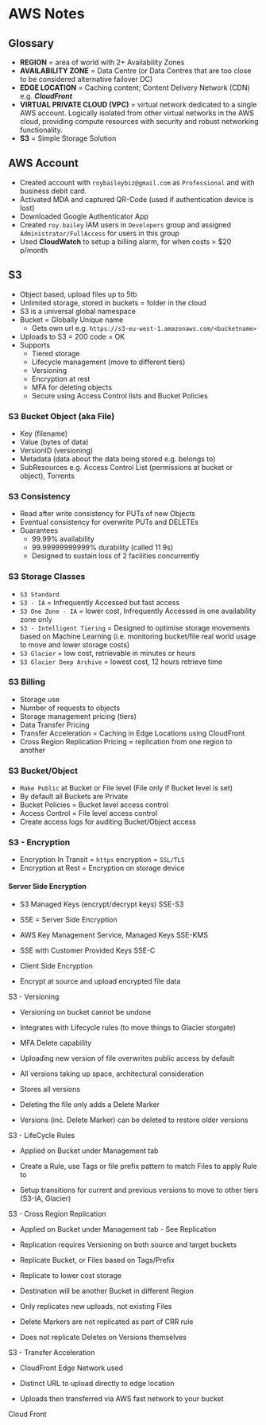 # AWS Notes

## Glossary

* **REGION** = area of world with 2+ Availability Zones
* **AVAILABILITY ZONE** = Data Centre (or Data Centres that are too close to be considered alternative failover DC)
* **EDGE LOCATION** = Caching content; Content Delivery Network (CDN) e.g. ***CloudFront***
* **VIRTUAL PRIVATE CLOUD (VPC)** = virtual network dedicated to a single AWS account. Logically isolated from other virtual networks in the AWS cloud, providing compute resources with security and robust networking functionality.
* **S3** = Simple Storage Solution

## AWS Account

* Created account with `roybaileybiz@gmail.com` as `Professional` and with business debit card.
* Activated MDA and captured QR-Code (used if authentication device is lost)
* Downloaded Google Authenticator App
* Created `roy.bailey` IAM users in `Developers` group and assigned `Administrator/FullAccess` for users in this group
* Used **CloudWatch** to setup a billing alarm, for when costs > $20 p/month

## S3

* Object based, upload files up to 5tb
* Unlimited storage, stored in buckets = folder in the cloud
* S3 is a universal global namespace
* Bucket = Globally Unique name
  * Gets own url e.g. `https://s3-eu-west-1.amazonaws.com/<bucketname>`
* Uploads to S3 = 200 code = OK
* Supports
  * Tiered storage
  * Lifecycle management (move to different tiers)
  * Versioning
  * Encryption at rest
  * MFA for deleting objects
  * Secure using Access Control lists and Bucket Policies

### S3 Bucket Object (aka File)

  * Key (filename)
  * Value (bytes of data)
  * VersionID (versioning)
  * Metadata (data about the data being stored e.g. belongs to)
  * SubResources e.g. Access Control List (permissions at bucket or object), Torrents
 
 ### S3 Consistency

* Read after write consistency for PUTs of new Objects
* Eventual consistency for overwrite PUTs and DELETEs
* Guarantees
  * 99.99% availability
  * 99.99999999999% durability (called 11 9s)
  * Designed to sustain loss of 2 facilities concurrently

### S3 Storage Classes

* `S3 Standard`
* `S3 - IA` = Infrequently Accessed but fast access
* `S3 One Zone - IA` = lower cost, Infrequently Accessed in one availability zone only
* `S3 - Intelligent Tiering` = Designed to optimise storage movements based on Machine Learning (i.e. monitoring bucket/file real world usage to move and lower storage costs)
* `S3 Glacier` = low cost, retrievable in minutes or hours
* `S3 Glacier Deep Archive` = lowest cost, 12 hours retrieve time

### S3 Billing

* Storage use
* Number of requests to objects
* Storage management pricing (tiers)
* Data Transfer Pricing
* Transfer Acceleration = Caching in Edge Locations using CloudFront
* Cross Region Replication Pricing = replication from one region to another

### S3 Bucket/Object 

* `Make Public` at Bucket or File level (File only if Bucket level is set)
* By default all Buckets are Private
* Bucket Policies = Bucket level access control
* Access Control = File level access control
* Create access logs for auditing Bucket/Object access

### S3 - Encryption

* Encryption In Transit = `https` encryption = `SSL/TLS`
* Encryption at Rest = Encryption on storage device

#### Server Side Encryption

* S3 Managed Keys (encrypt/decrypt keys) SSE-S3
    

-   SSE = Server Side Encryption
    

-   AWS Key Management Service, Managed Keys SSE-KMS
    
-   SSE with Customer Provided Keys SSE-C
    

-   Client Side Encryption
    

-   Encrypt at source and upload encrypted file data
    

  

S3 - Versioning

-   Versioning on bucket cannot be undone
    
-   Integrates with Lifecycle rules (to move things to Glacier storgate)
    
-   MFA Delete capability
    
-   Uploading new version of file overwrites public access by default
    
-   All versions taking up space, architectural consideration
    
-   Stores all versions
    
-   Deleting the file only adds a Delete Marker
    
-   Versions (inc. Delete Marker) can be deleted to restore older versions
    

  

S3 - LifeCycle Rules

-   Applied on Bucket under Management tab
    
-   Create a Rule, use Tags or file prefix pattern to match Files to apply Rule to
    
-   Setup transitions for current and previous versions to move to other tiers (S3-IA, Glacier)
    

  

S3 - Cross Region Replication

-   Applied on Bucket under Management tab - See Replication
    
-   Replication requires Versioning on both source and target buckets
    
-   Replicate Bucket, or Files based on Tags/Prefix
    
-   Replicate to lower cost storage
    
-   Destination will be another Bucket in different Region
    
-   Only replicates new uploads, not existing Files
    
-   Delete Markers are not replicated as part of CRR rule
    
-   Does not replicate Deletes on Versions themselves
    

  

S3 - Transfer Acceleration

-   CloudFront Edge Network used
    
-   Distinct URL to upload directly to edge location
    
-   Uploads then transferred via AWS fast network to your bucket
    

Cloud Front
<!--stackedit_data:
eyJoaXN0b3J5IjpbMTAxMjA0OTg1NSw1OTk4OTE5MjgsMTcwNT
kxNDMyMywtNDg5MjUxNTA0LC0xNzczNDk0NDMyXX0=
-->